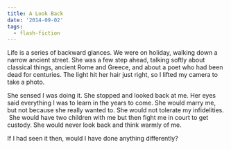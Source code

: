 ```yaml
---
title: A Look Back
date: '2014-09-02'
tags:
  - flash-fiction
---
```


Life is a series of backward glances. We were on holiday, walking down a narrow
ancient street. She was a few step ahead, talking softly about classical things,
ancient Rome and Greece, and about a poet who had been dead for centuries. The
light hit her hair just right, so I lifted my camera to take a photo.

<!-- truncate -->

She sensed I was doing it. She stopped and looked back at me. Her eyes said
everything I was to learn in the years to come. She would marry me, but not
because she really wanted to. She would not tolerate my infidelities.  She would
have two children with me but then fight me in court to get custody. She would
never look back and think warmly of me.

If I had seen it then, would I have done anything differently?
